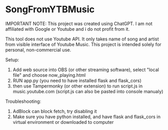 # SongFromYTBMusic
IMPORTANT NOTE: This project was created using ChatGPT. I am not affiliated with Google or Youtube and i do not profit from it. 

This tool does not use Youtube API. It only takes name of song and artist from visible interface of Youtube Music.
This project is intended solely for personal, non-commercial use.

Setup:
1. Add web source into OBS (or other streaming software), select "local file" and choose now_playing.html
2. RUN app.py (you need to have installed flask and flask_cors) 
3. then use Tampermonky (or other extension) to run script.js in music.youtube.com (script.js can also be pasted into console manualy)

Troubleshooting:
1. AdBlock can block fetch, try disabling it
2. Make sure you have python installed, and have flask and flask_cors in virtual environment or downloaded to computer
